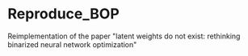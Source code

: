 # Reproduce_BOP
Reimplementation of the paper "latent weights do not exist: rethinking binarized neural network optimization"
